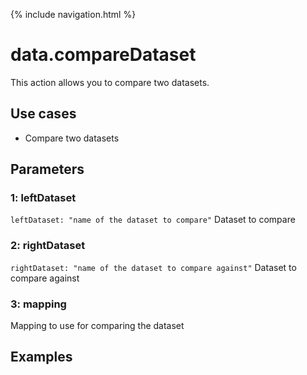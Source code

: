 {% include navigation.html %}

# data.compareDataset

This action allows you to compare two datasets. 


## Use cases

* Compare two datasets

## Parameters

### 1: leftDataset

`leftDataset: "name of the dataset to compare"`
Dataset to compare

### 2: rightDataset

`rightDataset: "name of the dataset to compare against"`
Dataset to compare against

### 3: mapping

Mapping to use for comparing the dataset

## Examples

